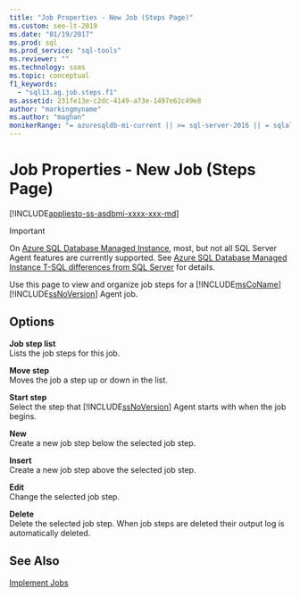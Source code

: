 ```yaml
---
title: "Job Properties - New Job (Steps Page)"
ms.custom: seo-lt-2019
ms.date: "01/19/2017"
ms.prod: sql
ms.prod_service: "sql-tools"
ms.reviewer: ""
ms.technology: ssms
ms.topic: conceptual
f1_keywords: 
  - "sql13.ag.job.steps.f1"
ms.assetid: 231fe13e-c2dc-4149-a73e-1497e62c49e8
author: "markingmyname"
ms.author: "maghan"
monikerRange: "= azuresqldb-mi-current || >= sql-server-2016 || = sqlallproducts-allversions"
---
```

# Job Properties - New Job (Steps Page)
[!INCLUDE[appliesto-ss-asdbmi-xxxx-xxx-md](../../includes/appliesto-ss-asdbmi-xxxx-xxx-md.md)]

> [!IMPORTANT]  
> On [Azure SQL Database Managed Instance](https://docs.microsoft.com/azure/sql-database/sql-database-managed-instance), most, but not all SQL Server Agent features are currently supported. See [Azure SQL Database Managed Instance T-SQL differences from SQL Server](https://docs.microsoft.com/azure/sql-database/sql-database-managed-instance-transact-sql-information#sql-server-agent) for details.

Use this page to view and organize job steps for a [!INCLUDE[msCoName](../../includes/msconame_md.md)] [!INCLUDE[ssNoVersion](../../includes/ssnoversion-md.md)] Agent job.  
  
## Options  
**Job step list**  
Lists the job steps for this job.  
  
**Move step**  
Moves the job a step up or down in the list.  
  
**Start step**  
Select the step that [!INCLUDE[ssNoVersion](../../includes/ssnoversion-md.md)] Agent starts with when the job begins.  
  
**New**  
Create a new job step below the selected job step.  
  
**Insert**  
Create a new job step above the selected job step.  
  
**Edit**  
Change the selected job step.  
  
**Delete**  
Delete the selected job step. When job steps are deleted their output log is automatically deleted.  
  
## See Also  
[Implement Jobs](../../ssms/agent/implement-jobs.md)  
  
